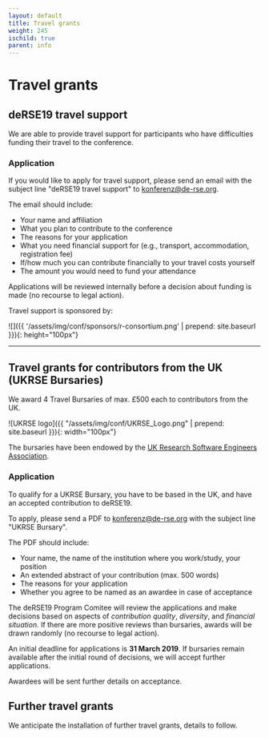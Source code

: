 ```yaml
--- 
layout: default 
title: Travel grants
weight: 245
ischild: true
parent: info
---
```


# Travel grants

## deRSE19 travel support

We are able to provide travel support for participants who have difficulties
funding their travel to the conference.

### Application

If you would like to apply for travel support, please send an email with the
subject line "deRSE19 travel support" to
[konferenz@de-rse.org](mailto:konferenz@de-rse.org).

The email should include:

- Your name and affiliation
- What you plan to contribute to the conference
- The reasons for your application
- What you need financial support for (e.g., transport, accommodation, registration fee)
- If/how much you can contribute financially to your travel costs yourself
- The amount you would need to fund your attendance

Applications will be reviewed internally before a decision about funding is made (no recourse to legal action).

Travel support is sponsored by:

![]({{ '/assets/img/conf/sponsors/r-consortium.png' | prepend: site.baseurl }}){: height="100px"}

---

## Travel grants for contributors from the UK (UKRSE Bursaries)

We award 4 Travel Bursaries of max. £500 each to contributors from the UK.

![UKRSE logo]({{ "/assets/img/conf/UKRSE_Logo.png" | prepend: site.baseurl }}){: width="100px"}

The bursaries have been endowed by the [UK Research Software Engineers Association](https://rse.ac.uk/).

### Application

To qualify for a UKRSE Bursary, you have to be based in the UK, and have an
accepted contribution to deRSE19.

To apply, please send a PDF to 
[konferenz@de-rse.org](mailto:konferenz@de-rse.org)
with the subject line "UKRSE Bursary".

The PDF should include:
- Your name, the name of the institution where you work/study, your position
- An extended abstract of your contribution (max. 500 words)
- The reasons for your application
- Whether you agree to be named as an awardee in case of acceptance

The deRSE19 Program Comitee will review the applications and make decisions
based on aspects of *contribution quality*, *diversity*, and *financial situation*.
If there are more positive reviews than bursaries, awards will be drawn randomly
(no recourse to legal action).

An initial deadline for applications is **31 March 2019**. If bursaries remain
available after the initial round of decisions, we will accept further
applications.

Awardees will be sent further details on acceptance.

## Further travel grants

We anticipate the installation of further travel grants, details to follow.